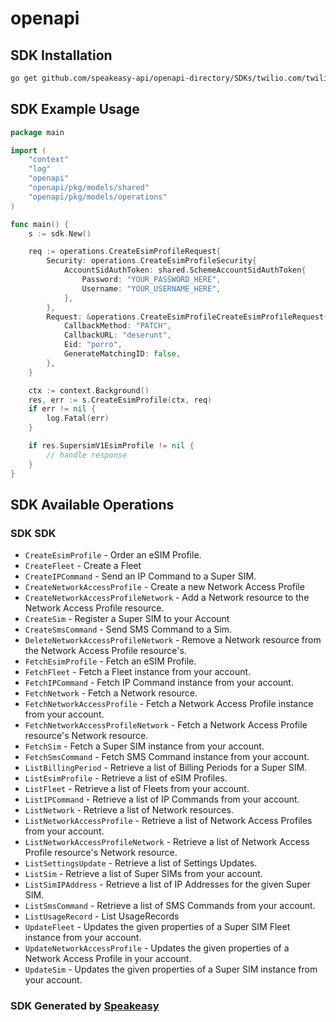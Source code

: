 # openapi

<!-- Start SDK Installation -->
## SDK Installation

```bash
go get github.com/speakeasy-api/openapi-directory/SDKs/twilio.com/twilio_supersim_v1/1.40.0/go
```
<!-- End SDK Installation -->

## SDK Example Usage
<!-- Start SDK Example Usage -->
```go
package main

import (
    "context"
    "log"
    "openapi"
    "openapi/pkg/models/shared"
    "openapi/pkg/models/operations"
)

func main() {
    s := sdk.New()

    req := operations.CreateEsimProfileRequest{
        Security: operations.CreateEsimProfileSecurity{
            AccountSidAuthToken: shared.SchemeAccountSidAuthToken{
                Password: "YOUR_PASSWORD_HERE",
                Username: "YOUR_USERNAME_HERE",
            },
        },
        Request: &operations.CreateEsimProfileCreateEsimProfileRequest{
            CallbackMethod: "PATCH",
            CallbackURL: "deserunt",
            Eid: "porro",
            GenerateMatchingID: false,
        },
    }

    ctx := context.Background()
    res, err := s.CreateEsimProfile(ctx, req)
    if err != nil {
        log.Fatal(err)
    }

    if res.SupersimV1EsimProfile != nil {
        // handle response
    }
}
```
<!-- End SDK Example Usage -->

<!-- Start SDK Available Operations -->
## SDK Available Operations

### SDK SDK

* `CreateEsimProfile` - Order an eSIM Profile.
* `CreateFleet` - Create a Fleet
* `CreateIPCommand` - Send an IP Command to a Super SIM.
* `CreateNetworkAccessProfile` - Create a new Network Access Profile
* `CreateNetworkAccessProfileNetwork` - Add a Network resource to the Network Access Profile resource.
* `CreateSim` - Register a Super SIM to your Account
* `CreateSmsCommand` - Send SMS Command to a Sim.
* `DeleteNetworkAccessProfileNetwork` - Remove a Network resource from the Network Access Profile resource's.
* `FetchEsimProfile` - Fetch an eSIM Profile.
* `FetchFleet` - Fetch a Fleet instance from your account.
* `FetchIPCommand` - Fetch IP Command instance from your account.
* `FetchNetwork` - Fetch a Network resource.
* `FetchNetworkAccessProfile` - Fetch a Network Access Profile instance from your account.
* `FetchNetworkAccessProfileNetwork` - Fetch a Network Access Profile resource's Network resource.
* `FetchSim` - Fetch a Super SIM instance from your account.
* `FetchSmsCommand` - Fetch SMS Command instance from your account.
* `ListBillingPeriod` - Retrieve a list of Billing Periods for a Super SIM.
* `ListEsimProfile` - Retrieve a list of eSIM Profiles.
* `ListFleet` - Retrieve a list of Fleets from your account.
* `ListIPCommand` - Retrieve a list of IP Commands from your account.
* `ListNetwork` - Retrieve a list of Network resources.
* `ListNetworkAccessProfile` - Retrieve a list of Network Access Profiles from your account.
* `ListNetworkAccessProfileNetwork` - Retrieve a list of Network Access Profile resource's Network resource.
* `ListSettingsUpdate` - Retrieve a list of Settings Updates.
* `ListSim` - Retrieve a list of Super SIMs from your account.
* `ListSimIPAddress` - Retrieve a list of IP Addresses for the given Super SIM.
* `ListSmsCommand` - Retrieve a list of SMS Commands from your account.
* `ListUsageRecord` - List UsageRecords
* `UpdateFleet` - Updates the given properties of a Super SIM Fleet instance from your account.
* `UpdateNetworkAccessProfile` - Updates the given properties of a Network Access Profile in your account.
* `UpdateSim` - Updates the given properties of a Super SIM instance from your account.
<!-- End SDK Available Operations -->

### SDK Generated by [Speakeasy](https://docs.speakeasyapi.dev/docs/using-speakeasy/client-sdks)
